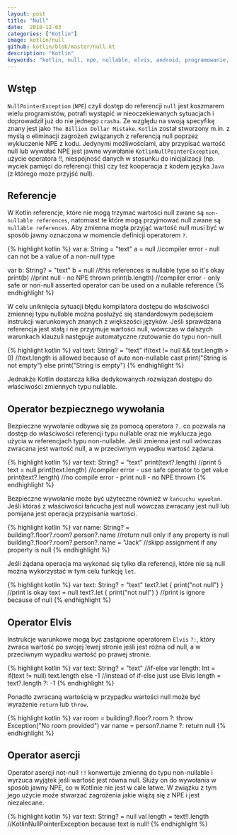 ```yaml
---
layout: post
title: "Null"
date:  2018-12-03
categories: ["Kotlin"]
image: kotlin/null
github: kotlin/blob/master/null.kt
description: "Kotlin"
keywords: "kotlin, null, npe, nullable, elvis, android, programowanie, programming"
---
```


## Wstęp
`NullPointerException` (`NPE`) czyli dostęp do referencji `null` jest koszmarem wielu programistów, potrafi wystąpić w nieoczekiewanych sytuacjach i doprowadził już do nie jednego `crasha`. Ze względu na swoją specyfikę znany jest jako `The Billion Dollar Mistake`. `Kotlin` został stworzony m.in. z myślą o eliminacji zagrożeń związanych z referencją null poprzez wykluczenie NPE z kodu. Jedynymi możliwościami, aby przypisać wartość null lub wywołać NPE jest jawne wywołanie `KotlinNullPointerException`, użycie operatora !!, niespójność danych w stosunku do inicjalizacji (np. wyciek pamięci do referencji this) czy też kooperacja z kodem języka `Java` (z którego może przyjść null).

## Referencje
W Kotlin referencje, które nie mogą trzymać wartości null zwane są `non-nullable references`, natomiast te które mogą przyjmować null zwane są `nullable references`. Aby zmienna mogła przyjąć wartość null musi być w sposób jawny oznaczona w momencie definicji operatorem `?`. 

{% highlight kotlin %}
var a: String = "text"
a = null //compiler error - null can not be a value of a non-null type

var b: String? = "text"
b = null //this references is nullable type so it's okay
print(b) //print null - no NPE thrown
print(b.length) //compiler error - only safe or non-null asserted operator can be used on a nullable reference
{% endhighlight %}

W celu uniknięcia sytuacji błędu kompilatora dostępu do właściwości zmiennej typu nullable można posłużyć się standardowym podejściem instrukcji warunkowych znanych z większości języków. Jeśli sprawdzana referencja jest stałą i nie przyjmuje wartości null, wówczas w dalszych warunkach klauzuli następuje automatyczne rzutowanie do typu non-null.

{% highlight kotlin %}
val text: String? = "text"
if(text != null && text.length > 0) //text.length is allowed because of auto non-nullable cast
    print("String is not empty")
else 
    print("String is empty")
{% endhighlight %}

Jednakże Kotlin dostarcza kilka dedykowanych rozwiązań dostępu do właściwości zmiennych typu nullable.

## Operator bezpiecznego wywołania
Bezpieczne wywołanie odbywa się za pomocą operatora `?.` co pozwala na dostęp do właściwości referencji typu nullable oraz nie wyklucza jego użycia w referencjach typu non-nullable. Jeśli zmienna jest null wówczas zwracana jest wartość null, a w przeciwnym wypadku wartość żądana.

{% highlight kotlin %}
var text: String? = "text"
print(text?.length) //print 5
text = null
print(text.length) //compiler error - use safe operator to get value
print(text?.length) //no compile error - print null - no NPE thrown
{% endhighlight %}

Bezpieczne wywołanie może być użyteczne również w `łańcuchu wywołań`. Jeśli któraś z właściwości łańcucha jest null wówczas zwracany jest null lub pomijana jest operacja przypisania wartości.

{% highlight kotlin %}
var name: String? = building?.floor?.room?.person?.name //return null only if any property is null
building?.floor?.room?.person?.name = "Jack" //skipp assignment if any property is null
{% endhighlight %}

Jeśli żądana operacja ma wykonać się tylko dla referencji, które nie są null można wykorzystać w tym celu funkcję `let`.

{% highlight kotlin %}
var text: String? = "text"
text?.let { print("not null") } //print is okay
text = null 
text?.let { print("not null") } //print is ignore because of null
{% endhighlight %}

## Operator Elvis
Instrukcje warunkowe mogą być zastąpione operatorem `Elvis` `?:`, który zwraca wartość po swojej lewej stronie jeśli jest różna od null, a w przeciwnym wypadku wartość po prawej stronie.

{% highlight kotlin %}
var text: String? = "text"
//if-else
var length: Int = if(text != null) text.length else -1
//instead of if-else just use Elvis
length = text?.length ?: -1
{% endhighlight %}

Ponadto zwracaną wartością w przypadku wartości null może być wyrażenie `return` lub `throw`.

{% highlight kotlin %}
var room = building?.floor?.room ?: throw Exception("No room provided")
var name = person?.name ?: return null
{% endhighlight %}

## Operator asercji
Operator asercji not-null `!!` konwertuje zmienną do typu non-nullable i wyrzuca wyjątek jeśli wartość jest równa null. Służy on do wywołania w sposób jawny NPE, co w Kotlinie nie jest w cale łatwe. W związku z tym jego użycie może stwarzać zagrożenia jakie wiążą się z NPE i jest niezalecane.

{% highlight kotlin %}
var text: String? = null
val length = text!!.length //KotlinNullPointerException because text is null!
{% endhighlight %}